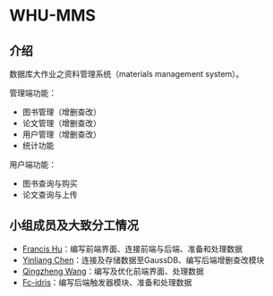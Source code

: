 # WHU-MMS

## 介绍
数据库大作业之资料管理系统（materials management system）。

管理端功能：

- 图书管理（增删查改）
- 论文管理（增删查改）
- 用户管理（增删查改）
- 统计功能

用户端功能：

- 图书查询与购买
- 论文查询与上传




## 小组成员及大致分工情况

- [Francis Hu](https://github.com/Francis-Komizu)：编写前端界面、连接前端与后端、准备和处理数据
- [Yinliang Chen](https://github.com/cylqqqcyl)：连接及存储数据至GaussDB、编写后端增删查改模块
- [Qingzheng Wang](https://github.com/Qingzheng-Wang)：编写及优化前端界面、处理数据
- [Fc-idris](https://github.com/Fc-idris)：编写后端触发器模块、准备和处理数据


